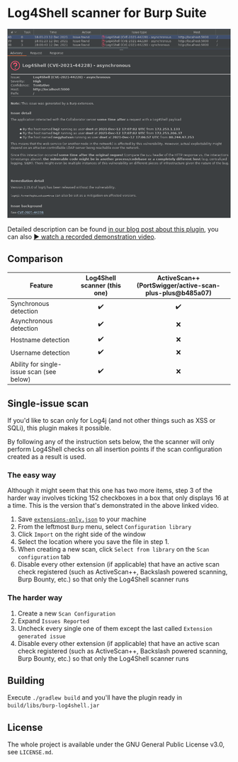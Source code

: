 Log4Shell scanner for Burp Suite
================================

![screenshot](screenshot.png)

Detailed description can be found [in our blog post about this plugin][1],
you can also [▶️ watch a recorded demonstration video][3].

Comparison
----------

| Feature | Log4Shell scanner (this one) | ActiveScan++ (PortSwigger/active-scan-plus-plus@b485a07) |
| --- | :---: | :---: |
| Synchronous detection | ✔️ | ✔️ |
| Asynchronous detection | ✔️ | ❌ |
| Hostname detection | ✔️ | ❌ |
| Username detection | ✔️ | ❌ |
| Ability for single-issue scan (see below) | ✔️ | ❌ |

Single-issue scan
-----------------

If you'd like to scan only for Log4j (and not other things such as XSS or SQLi),
this plugin makes it possible.

By following any of the instruction sets below, the the scanner will only
perform Log4Shell checks on all insertion points if the scan configuration
created as a result is used.

### The easy way ###

Although it might seem that this one has two more items, step 3 of the
harder way involves ticking 152 checkboxes in a box that only displays 16
at a time. This is the version that's demonstrated in the above linked video.

1. Save [`extensions-only.json`][2] to your machine
2. From the leftmost `Burp` menu, select `Configuration library`
3. Click `Import` on the right side of the window
4. Select the location where you save the file in step 1.
5. When creating a new scan, click `Select from library` on the `Scan configuration` tab
6. Disable every other extension (if applicable) that have an active scan check registered (such as ActiveScan++, Backslash powered scanning, Burp Bounty, etc.) so that only the Log4Shell scanner runs

### The harder way ###

1. Create a new `Scan Configuration`
2. Expand `Issues Reported`
3. Uncheck every single one of them except the last called `Extension generated issue`
4. Disable every other extension (if applicable) that have an active scan check registered (such as ActiveScan++, Backslash powered scanning, Burp Bounty, etc.) so that only the Log4Shell scanner runs

Building
--------

Execute `./gradlew build` and you'll have the plugin ready in
`build/libs/burp-log4shell.jar`

License
-------

The whole project is available under the GNU General Public License v3.0,
see `LICENSE.md`.

[1]: https://blog.silentsignal.eu/2021/12/12/our-new-tool-for-enumerating-hidden-log4shell-affected-hosts/
[2]: https://raw.githubusercontent.com/silentsignal/burp-log4shell/master/extensions-only.json
[3]: https://vimeo.com/656095367/3642ba0859
